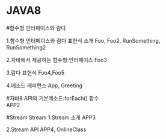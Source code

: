 # JAVA8
#함수형 인터페이스와 람다

1.함수형 인터페이스와 람다 표현식 소개
Foo, Foo2, RunSomething, RunSomething2

2.자바에서 제공하는 함수형 인터페이스
Foo3

3.람다 표현식
Foo4,Foo5

4.메소드 래퍼런스
App, Greeting

#자바8 API의 기본메소드:forEach() 함수<br>
APP2

#Stream
Stream
1.Stream 소개
APP3

2.Stream API
APP4, OnlineClass
